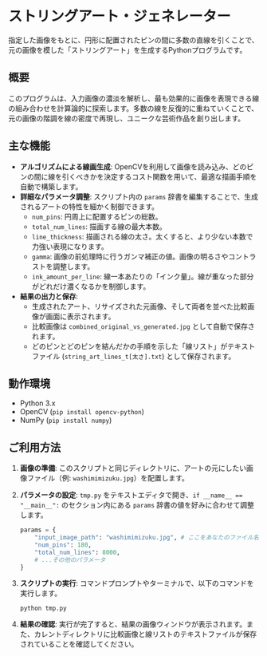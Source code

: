 # ストリングアート・ジェネレーター

指定した画像をもとに、円形に配置されたピンの間に多数の直線を引くことで、元の画像を模した「ストリングアート」を生成するPythonプログラムです。

## 概要

このプログラムは、入力画像の濃淡を解析し、最も効果的に画像を表現できる線の組み合わせを計算論的に探索します。多数の線を反復的に重ねていくことで、元の画像の階調を線の密度で再現し、ユニークな芸術作品を創り出します。

## 主な機能

* **アルゴリズムによる線画生成**: OpenCVを利用して画像を読み込み、どのピンの間に線を引くべきかを決定するコスト関数を用いて、最適な描画手順を自動で構築します。
* **詳細なパラメータ調整**: スクリプト内の `params` 辞書を編集することで、生成されるアートの特性を細かく制御できます。
    * `num_pins`: 円周上に配置するピンの総数。
    * `total_num_lines`: 描画する線の最大本数。
    * `line_thickness`: 描画される線の太さ。太くすると、より少ない本数で力強い表現になります。
    * `gamma`: 画像の前処理時に行うガンマ補正の値。画像の明るさやコントラストを調整します。
    * `ink_amount_per_line`: 線一本あたりの「インク量」。線が重なった部分がどれだけ濃くなるかを制御します。
* **結果の出力と保存**:
    * 生成されたアート、リサイズされた元画像、そして両者を並べた比較画像が画面に表示されます。
    * 比較画像は `combined_original_vs_generated.jpg` として自動で保存されます。
    * どのピンとどのピンを結んだかの手順を示した「線リスト」がテキストファイル (`string_art_lines_t[太さ].txt`) として保存されます。

## 動作環境

* Python 3.x
* OpenCV (`pip install opencv-python`)
* NumPy (`pip install numpy`)

## ご利用方法

1.  **画像の準備**:
    このスクリプトと同じディレクトリに、アートの元にしたい画像ファイル（例: `washimimizuku.jpg`）を配置します。

2.  **パラメータの設定**:
    `tmp.py` をテキストエディタで開き、`if __name__ == "__main__":` のセクション内にある `params` 辞書の値を好みに合わせて調整します。
    ```python
    params = {
        "input_image_path": "washimimizuku.jpg", # ここをあなたのファイル名に変更
        "num_pins": 180,
        "total_num_lines": 8000,
        # ...その他のパラメータ
    }
    ```

3.  **スクリプトの実行**:
    コマンドプロンプトやターミナルで、以下のコマンドを実行します。
    ```shell
    python tmp.py
    ```

4.  **結果の確認**:
    実行が完了すると、結果の画像ウィンドウが表示されます。また、カレントディレクトリに比較画像と線リストのテキストファイルが保存されていることを確認してください。

